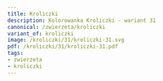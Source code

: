 ```yaml
---
title: Kroliczki
description: Kolorowanka Kroliczki - wariant 31
canonical: /zwierzeta/kroliczki
variant_of: kroliczki
image: /kroliczki/31/kroliczki-31.svg
pdf: /kroliczki/31/kroliczki-31.pdf
tags:
- zwierzeta
- kroliczki
---
```

